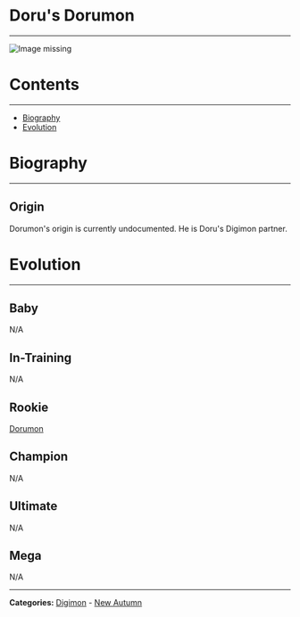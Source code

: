 # Doru's Dorumon
-----
![Image missing]({{site.baseurl}}/wiki/resources/Dorumon.png)

# Contents
-----
- [Biography](#biography)
- [Evolution](#evolution)

# Biography
-----
## Origin
Dorumon's origin is currently undocumented. He is Doru's Digimon partner.

# Evolution
-----
## Baby  
N/A  

## In-Training  
N/A  

## Rookie
[Dorumon](http://www.wikimon.net/Dorumon)  

## Champion
N/A  

## Ultimate
N/A

## Mega
N/A  

-----

**Categories:** [Digimon](wiki/categories/Digimon) - [New Autumn](wiki/categories/New_Autumn)
